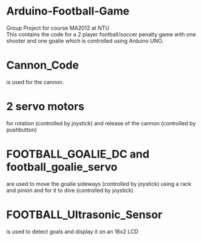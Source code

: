 # Arduino-Football-Game
Group Project for course MA2012 at NTU\
This contains the code for a 2 player football/soccer penalty game with one shooter and one goalie which is controlled using Arduino UNO. 
# Cannon_Code
is used for the cannon.  
 
# 2 servo motors
for rotation (controlled by joystick) and release of the cannon (controlled by pushbutton)  
# FOOTBALL_GOALIE_DC and football_goalie_servo 
are used to move the goalie sideways (controlled by joystick) using a rack and pinion and for it to dive (controlled by joystick) 
# FOOTBALL_Ultrasonic_Sensor
is used to detect goals and display it on an 16x2 LCD 

